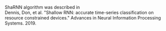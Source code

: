
<p>
ShaRNN algorithm was described in<br>
Dennis, Don, et al. "Shallow RNN: accurate time-series classification on resource constrained devices." Advances in Neural Information Processing Systems. 2019.
</p>
